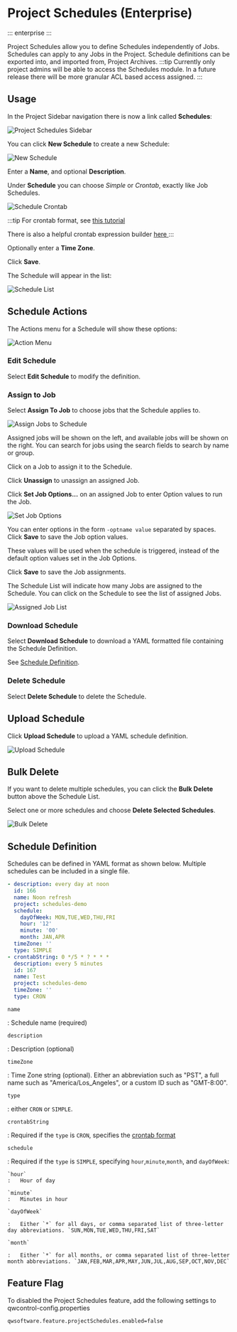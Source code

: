 # Project Schedules (Enterprise)

::: enterprise
:::

Project Schedules allow you to define Schedules independently of Jobs.  Schedules can apply to any Jobs in the Project. Schedule definitions can be exported into, and imported from, Project Archives.
:::tip
Currently only project admins will be able to access the Schedules module.  In a future release there will be more granular ACL based access assigned.
:::

## Usage

In the Project Sidebar navigation there is now a link called **Schedules**:


![Project Schedules Sidebar](/assets/img/project-schedules-sidebar.png)

You can click **New Schedule** to create a new Schedule:

![New Schedule](/assets/img/project-schedules-create-form.png)

Enter a **Name**, and optional **Description**.

Under **Schedule** you can choose *Simple* or *Crontab*, exactly like Job Schedules.

![Schedule Crontab](/assets/img/project-schedules-create-crontab.png)

:::tip
For crontab format, see [this tutorial][crontab]

There is also a helpful crontab expression builder [here ][cronbuilder]
:::

Optionally enter a **Time Zone**.

Click **Save**.

The Schedule will appear in the list:


![Schedule List](/assets/img/project-schedules-list.png)

## Schedule Actions

The Actions menu for a Schedule will show these options:

![Action Menu](/assets/img/project-schedules-action-menu.png)

### Edit Schedule

Select **Edit Schedule** to modify the definition.

### Assign to Job

Select **Assign To Job** to choose jobs that the Schedule applies to.

![Assign Jobs to Schedule](/assets/img/project-schedules-assign-jobs.png)

Assigned jobs will be shown on the left, and available jobs will be shown on the right.  You can search for jobs using the search fields to search by name or group.

Click on a Job to assign it to the Schedule.  

Click **Unassign** to unassign an assigned Job.

Click **Set Job Options...** on an assigned Job to enter Option values to run the Job.

![Set Job Options](/assets/img/project-schedules-set-job-options.png)

You can enter options in the form `-optname value` separated by spaces. Click **Save** to save the Job option values.

These values will be used when the schedule is triggered, instead of the default option values set in the Job Options.

Click **Save** to save the Job assignments.

The Schedule List will indicate how many Jobs are assigned to the Schedule.  You can click on the Schedule to see the list of assigned Jobs.

![Assigned Job List](/assets/img/project-schedules-assigned-job-list.png)

### Download Schedule

Select **Download Schedule** to download a YAML formatted file containing the Schedule Definition.

See [Schedule Definition](#schedule-definition).

### Delete Schedule

Select **Delete Schedule** to delete the Schedule.

## Upload Schedule

Click **Upload Schedule** to upload a YAML schedule definition.

![Upload Schedule](/assets/img/project-schedules-upload-schedule.png)

## Bulk Delete

If you want to delete multiple schedules, you can click the **Bulk Delete** button above the Schedule List.

Select one or more schedules and choose **Delete Selected Schedules**.

![Bulk Delete](/assets/img/project-schedules-bulk-delete.png)

## Schedule Definition

Schedules can be defined in YAML format as shown below. Multiple schedules can be included in a single file.


```yaml
- description: every day at noon
  id: 166
  name: Noon refresh
  project: schedules-demo
  schedule:
    dayOfWeek: MON,TUE,WED,THU,FRI
    hour: '12'
    minute: '00'
    month: JAN,APR
  timeZone: ''
  type: SIMPLE
- crontabString: 0 */5 * ? * * *
  description: every 5 minutes
  id: 167
  name: Test
  project: schedules-demo
  timeZone: ''
  type: CRON
```

`name`

:   Schedule name (required)

`description`

:   Description (optional)

`timeZone`

:   Time Zone string (optional). Either an abbreviation such as "PST", a full name such as "America/Los_Angeles", or a custom ID such as "GMT-8:00".

`type`

:   either `CRON` or `SIMPLE`.


`crontabString`

:   Required if the `type` is `CRON`, specifies the [crontab format][crontab]


`schedule`

:   Required if the `type` is `SIMPLE`, specifying `hour`,`minute`,`month`, and `dayOfWeek`:

	`hour`
	:   Hour of day

	`minute`
	:   Minutes in hour

	`dayOfWeek`

	:   Either `*` for all days, or comma separated list of three-letter day abbreviations. `SUN,MON,TUE,WED,THU,FRI,SAT`

	`month`

	:   Either `*` for all months, or comma separated list of three-letter month abbreviations. `JAN,FEB,MAR,APR,MAY,JUN,JUL,AUG,SEP,OCT,NOV,DEC`


  ## Feature Flag

  To disabled the Project Schedules feature, add the following settings to qwcontrol-config.properties

  ```properties
  qwsoftware.feature.projectSchedules.enabled=false
  ```

[crontab]: http://www.quartz-scheduler.org/documentation/quartz-2.2.2/tutorials/tutorial-lesson-06.html
[cronbuilder]: https://www.freeformatter.com/cron-expression-generator-quartz.html
